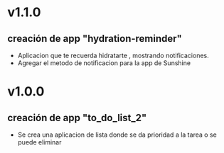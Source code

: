 # v1.1.0
## creación de app "hydration-reminder"
- Aplicacion que te recuerda hidratarte , mostrando notificaciones. 
- Agregar el metodo de notificacion para la app de Sunshine

# v1.0.0
## creación de app "to_do_list_2"
- Se crea una aplicacion de lista donde se da prioridad a la tarea o se puede eliminar

